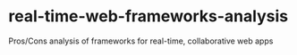real-time-web-frameworks-analysis
=================================

Pros/Cons analysis of frameworks for real-time, collaborative web apps
